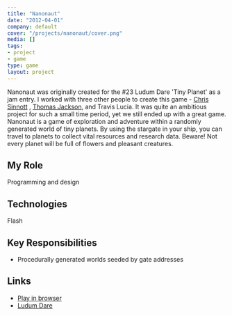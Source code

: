 ```yaml
---
title: "Nanonaut"
date: "2012-04-01"
company: default
cover: "/projects/nanonaut/cover.png"
media: []
tags:
- project
- game
type: game
layout: project
---
```


Nanonaut was originally created for the #23 Ludum Dare 'Tiny Planet' as a jam entry. I worked with three other people to create this game - [Chris Sinnott](http://www.sinnottsoundworks.com/) , [Thomas Jackson](http://www.shykoo.50webs.com/Welcome.html), and Travis Lucia. It was quite an ambitious project for such a small time period, yet we still ended up with a great game. Nanonaut is a game of exploration and adventure within a randomly generated world of tiny planets. By using the stargate in your ship, you can travel to planets to collect vital resources and research data. Beware! Not every planet will be full of flowers and pleasant creatures.

## My Role
Programming and design

## Technologies
Flash

## Key Responsibilities
* Procedurally generated worlds seeded by gate addresses

## Links
* [Play in browser](/projects/nanonaut/play.html)
* [Ludum Dare](http://ludumdare.com/compo/ludum-dare-23/?action=preview&uid=3079)